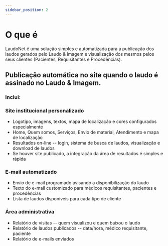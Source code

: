 ```yaml
---
sidebar_position: 2
---
```


# O que é

LaudoNet é uma solução simples e automatizada para a publicação dos laudos gerados pelo Laudo & Imagem e visualização dos mesmos pelos seus clientes (Pacientes, Requisitantes e Procedências).

## Publicação automática no site quando o laudo é assinado no Laudo & Imagem.

### Inclui:

### Site institucional personalizado

-   Logotipo, imagens, textos, mapa de localização e cores configurados
    especialmente
-   Home, Quem somos, Serviços, Envio de material, Atendimento e mapa de
    localização
-   Resultados on-line -- login, sistema de busca de laudos,
    visualização e download de laudos
-   Se houver site publicado, a integração da área de resultados é
    simples e rápida

### E-mail automatizado

-   Envio de e-mail programado avisando a disponibilização do laudo
-   Texto do e-mail customizado para médicos requisitantes, pacientes e
    procedências
-   Lista de laudos disponíveis para cada tipo de cliente

### Área administrativa

-   Relatório de visitas -- quem visualizou e quem baixou o laudo
-   Relatório de laudos publicados -- data/hora, médico requisitante,
    paciente
-   Relatório de e-mails enviados
